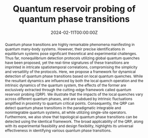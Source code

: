 ---
title: "Quantum reservoir probing of quantum phase transitions"
authors:
- admin
- Yukitoshi Motome
date: "2024-02-11T00:00:00Z"
doi: "doi.org/10.48550/arXiv.2402.07097"

# Schedule page publish date (NOT publication's date).
# publishDate: "2017-01-01T00:00:00Z"

# Publication type.
# Accepts a single type but formatted as a YAML list (for Hugo requirements).
# Enter a publication type from the CSL standard.
publication_types: ["preprint"]

# Publication name and optional abbreviated publication name.
publication: "arXiv"
publication_short: "arXiv preprint arXiv:2402.07097"

abstract: Quantum phase transitions are highly remarkable phenomena manifesting in quantum many-body systems. However, their precise identifications in equilibrium systems pose significant theoretical and experimental challenges. Thus far, nonequilibrium detection protocols utilizing global quantum quenches have been proposed, yet the real-time signatures of these transitions are imprinted in intricate spatiotemporal correlations, compromising the simplicity and versatility of the protocols. Here, we propose a framework for dynamical detection of quantum phase transitions based on local quantum quenches. While the resultant dynamics are influenced by both the local quench operation and the intrinsic dynamics of the quantum system, the effects of the former are exclusively extracted through the cutting-edge framework called quantum reservoir probing (QRP). We illustrate that the impacts of the local quenches vary across different quantum phases, and are subdued by intrinsic fluctuations amplified in proximity to quantum critical points. Consequently, the QRP can detect quantum phase transitions in the paradigmatic integrable and nonintegrable quantum systems, all while utilizing single-site operators. Furthermore, we also show that topological quantum phase transitions can be detected using the identical framework. The broad applicability of the QRP, along with its experimental feasibility and design flexibility, highlights its universal effectiveness in identifying various quantum phase transitions.

# Summary. An optional shortened abstract.
#summary: Lorem ipsum dolor sit amet, consectetur adipiscing elit. Duis posuere tellus ac convallis placerat. Proin tincidunt magna sed ex sollicitudin condimentum.

tags:
- Quantum Reservoir Probing
- Reservoir Computing
featured: false

# links:
# - name: ""
#   url: ""
url_pdf: https://arxiv.org/pdf/2402.07097.pdf
url_code: ''
url_dataset: ''
url_poster: ''
url_project: ''
url_slides: ''
url_source: ''
url_video: ''

# Featured image
# To use, add an image named `featured.jpg/png` to your page's folder. 
image:
  caption: ''
  focal_point: ""
  preview_only: false

# Associated Projects (optional).
#   Associate this publication with one or more of your projects.
#   Simply enter your project's folder or file name without extension.
#   E.g. `internal-project` references `content/project/internal-project/index.md`.
#   Otherwise, set `projects: []`.
projects: []

# Slides (optional).
#   Associate this publication with Markdown slides.
#   Simply enter your slide deck's filename without extension.
#   E.g. `slides: "example"` references `content/slides/example/index.md`.
#   Otherwise, set `slides: ""`.

# slides: example
---